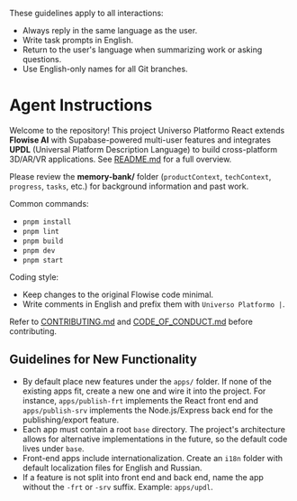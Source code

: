 These guidelines apply to all interactions:
- Always reply in the same language as the user.
- Write task prompts in English.
- Return to the user's language when summarizing work or asking questions.
- Use English-only names for all Git branches.

# Agent Instructions

Welcome to the repository! This project Universo Platformo React extends **Flowise AI** with Supabase-powered multi-user features and integrates **UPDL** (Universal Platform Description Language) to build cross-platform 3D/AR/VR applications. See [README.md](README.md) for a full overview.

Please review the **memory-bank/** folder (`productContext`, `techContext`, `progress`, `tasks`, etc.) for background information and past work.

Common commands:

- `pnpm install`
- `pnpm lint`
- `pnpm build`
- `pnpm dev`
- `pnpm start`

Coding style:

- Keep changes to the original Flowise code minimal.
- Write comments in English and prefix them with `Universo Platformo |`.

Refer to [CONTRIBUTING.md](CONTRIBUTING.md) and [CODE_OF_CONDUCT.md](CODE_OF_CONDUCT.md) before contributing.

## Guidelines for New Functionality

- By default place new features under the `apps/` folder. If none of the existing apps fit, create a new one and wire it into the project. For instance, `apps/publish-frt` implements the React front end and `apps/publish-srv` implements the Node.js/Express back end for the publishing/export feature.
- Each app must contain a root `base` directory. The project's architecture allows for alternative implementations in the future, so the default code lives under `base`.
- Front-end apps include internationalization. Create an `i18n` folder with default localization files for English and Russian.
- If a feature is not split into front end and back end, name the app without the `-frt` or `-srv` suffix. Example: `apps/updl`.
